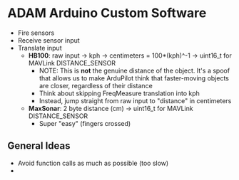 # ADAM Arduino Custom Software
* Fire sensors
* Receive sensor input
* Translate input
  * **HB100**: raw input -> kph -> centimeters = 100*(kph)^-1 -> uint16_t for MAVLink DISTANCE_SENSOR
    * NOTE: This is **not** the genuine distance of the object.  It's a spoof that allows us to make ArduPilot think that faster-moving objects are closer, regardless of their distance
    * Think about skipping FreqMeasure translation into kph
    * Instead, jump straight from raw input to "distance" in centimeters
  * **MaxSonar**: 2 byte distance (cm) -> uint16_t for MAVLink DISTANCE_SENSOR
    * Super "easy" (fingers crossed)

## General Ideas
* Avoid function calls as much as possible (too slow)
* 
